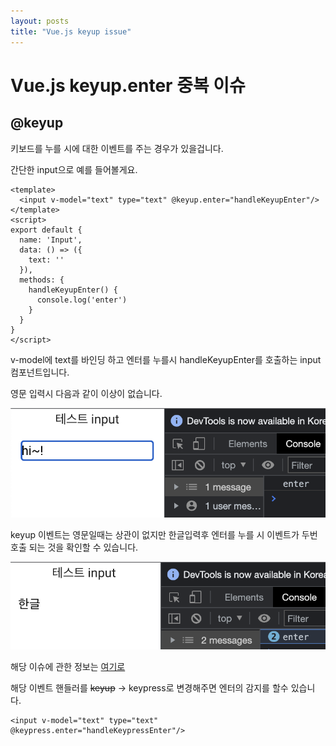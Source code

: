 ```yaml
---
layout: posts
title: "Vue.js keyup issue"
---
```


# Vue.js keyup.enter 중복 이슈

## @keyup
키보드를 누를 시에 대한 이벤트를 주는 경우가 있을겁니다.

간단한 input으로 예를 들어볼게요.

```vue
<template>
  <input v-model="text" type="text" @keyup.enter="handleKeyupEnter"/>
</template>
<script>
export default {
  name: 'Input',
  data: () => ({
    text: ''
  }),
  methods: {
    handleKeyupEnter() {
      console.log('enter')
    }
  }
}
</script>
```

v-model에 text를 바인딩 하고 엔터를 누를시 handleKeyupEnter를 호출하는 input 컴포넌트입니다.

영문 입력시 다음과 같이 이상이 없습니다.

![eng](/assets/images/2023-05-10/1.png)

keyup 이벤트는 영문일때는 상관이 없지만 한글입력후 엔터를 누를 시 이벤트가 두번호출 되는 것을 확인할 수 있습니다.

![kor](/assets/images/2023-05-10/2.png)


해당 이슈에 관한 정보는 [여기로](https://github.com/vuejs/vue/issues/10277)

해당 이벤트 핸들러를 ~~keyup~~ -> keypress로 변경해주면 엔터의 감지를 할수 있습니다.

```vue
<input v-model="text" type="text" @keypress.enter="handleKeypressEnter"/>
```
